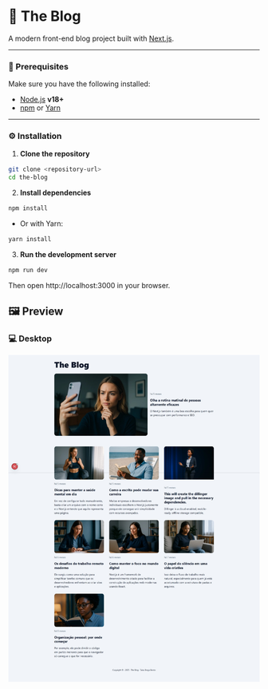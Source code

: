 # 📝 The Blog  

A modern front-end blog project built with [Next.js](https://nextjs.org/).  

---

### 🚀 Prerequisites  
Make sure you have the following installed:  
- [Node.js](https://nodejs.org/) **v18+**  
- [npm](https://www.npmjs.com/) or [Yarn](https://yarnpkg.com/)  

---

### ⚙️ Installation  

1. **Clone the repository**  

```bash
git clone <repository-url>
cd the-blog
```

2. **Install dependencies**

```bash
npm install
```
- Or with Yarn:
```bash
yarn install 
```

3. **Run the development server**
```bash
npm run dev
```

Then open http://localhost:3000 in your browser.

## 🖼️ Preview  
### 💻 Desktop
![desktop-Page](./public/images/screenshot-desktop.jpeg)
